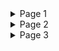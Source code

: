 <!-- Page -->
<details>
<summary>Page 1</summary>

# OSI Model Notes – Objective 1 (5/22)

The OSI Model is an easy way to organize the network.

---

## L1: Physical
- Bits of 0s and 1s  
- We deal with signal across wires  
- Cables:  
  - Twisted-pair cables, fiber, and adapter ends  

---

## L2: Data Link
- Communicates with 2 devices on a network  
- MAC addresses over Ethernet  
- Traffic is forwarded based on destination MAC addresses  
- Switching layer  

---

## L3: Network
- Routers determine how to forward traffic  
- Routing layer, IP addresses  
- Fragmentation of data  

---

## L4: Transport
- Moves information from one side of the network to the next  
- Protocols used are TCP, UDP  

---

## L5: Session
- Communication management between devices  
- Control, tunneling protocols  

---

## L6: Presentation
- Translates message data encryption  
- Character encoding: ASCII from Application layer 
</details>


<!-- Page -->
<details>
<summary>Page 2</summary>

## L7: Application
- Humans interact with this OSI layer
- HTTP, DNS, FTP are services we interact with

---

## Recap Table: What occurs on the network

| Layer | Name         | What Happens                     |
|-------|--------------|----------------------------------|
| L7    | Application  | HTTPS                            |
| L6    | Presentation | SSL/TLS                          |
| L5    | Session      | control/tunnel protocol          |
| L4    | Transport    | TCP / UDP                        |
| L3    | Network      | IP, router, packet path          |
| L2    | Data Link    | MAC only, frame, switch          |
| L1    | Physical     | Cables                           |

---

## Switch vs. Router (based on traffic)

- **Switch**: L2 — Forwards traffic based on **MAC address**
- **Router**: L3 — Forwards traffic based on **IP address**

---

## Example: Different traffic types on port numbers
- **NGFW** vs **Traditional**:
  - NGFW = Next Gen Firewall  
  - Can look into different **functionalities** (e.g. Layer 7, app-layer inspection)
  - Possible (NAT, etc.)

---

## IDS vs IPS
- **IDS**: Looks for threats, sends alert, does **not** block attack  
- **IPS**: Prevents threats by actively blocking

---

## Notes
- Multiple devices: Just because you connect at L1 doesn't mean you connect at all other 2–3 levels  
- Routers connect different LANs (traffic)  
- L3 decides IP address  
- Determines the next hop for the data  
</details>


<!-- Page -->
<details>
<summary>Page 3</summary>

</details>